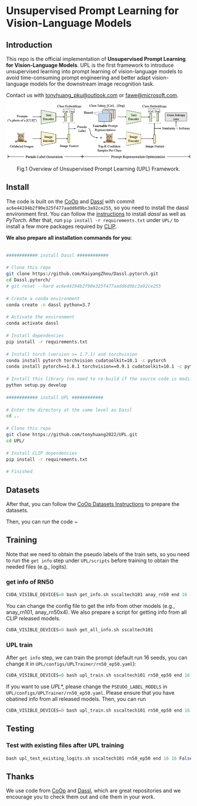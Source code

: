 
# Unsupervised Prompt Learning for Vision-Language Models


## Introduction

This repo is the official implementation of **Unsupervised Prompt Learning for Vision-Language Models**. UPL is the first framework to introduce unsupervised learning into prompt learning of vision-language models to avoid time-consuming prompt engineering and better adapt vision-language models for the downstream image recognition task.

Contact us with tonyhuang_pku@outlook.com or fawe@microsoft.com.


<center>
<img src="./figures/overview.png">

Fig.1 Overview of Unsupervised Prompt Learning (UPL) Framework.
</center>

## Install

The code is built on the [CoOp](https://github.com/KaiyangZhou/CoOp) and [Dassl](https://github.com/KaiyangZhou/Dassl.pytorch) with commit `ac6e44194b2f90e325f477aadd6d9bc3a92ce255`, so you need to install the dassl environment first. You can follow the [instructions](https://github.com/KaiyangZhou/Dassl.pytorch#installation) to install *dassl* as well as *PyTorch*. After that, run `pip install -r requirements.txt` under `UPL/` to install a few more packages required by [CLIP](https://github.com/openai/CLIP).

**We also prepare all installation commands for you**:

```bash

############ install Dassl ############

# Clone this repo
git clone https://github.com/KaiyangZhou/Dassl.pytorch.git
cd Dassl.pytorch/
# git reset --hard ac6e44194b2f90e325f477aadd6d9bc3a92ce255

# Create a conda environment
conda create -n dassl python=3.7

# Activate the environment
conda activate dassl

# Install dependencies
pip install -r requirements.txt

# Install torch (version >= 1.7.1) and torchvision
conda install pytorch torchvision cudatoolkit=10.1 -c pytorch
conda install pytorch==1.8.1 torchvision==0.9.1 cudatoolkit=10.1 -c pytorch

# Install this library (no need to re-build if the source code is modified)
python setup.py develop

############ install UPL ############

# Enter the directory at the same level as Dassl
cd ..

# Clone this repo
git clone https://github.com/tonyhuang2022/UPL.git
cd UPL/

# Install CLIP dependencies
pip install -r requirements.txt

# Finished
```


## Datasets

After that, you can follow the [CoOp Datasets Instructions](https://github.com/KaiyangZhou/CoOp/blob/main/DATASETS.md) to prepare the datasets. 

Then, you can run the code ~

## Training

Note that we need to obtain the pseudo labels of the train sets, so you need to run the `get info` step under `UPL/scripts` before training to obtain the needed files (e.g., logits).

### get info of RN50


```python
CUDA_VISIBLE_DEVICES=0 bash get_info.sh sscaltech101 anay_rn50 end 16 -1 False
```

You can change the config file to get the info from other models (e.g., anay_rn101, anay_rn50x4). We also prepare a script for getting info from all CLIP released models.

```python
CUDA_VISIBLE_DEVICES=0 bash get_all_info.sh sscaltech101
```



### UPL train 

After `get info` step, we can train the prompt (default run 16 seeds, you can change it in `UPL/configs/UPLTrainer/rn50_ep50.yaml`):

```python
CUDA_VISIBLE_DEVICES=0 bash upl_train.sh sscaltech101 rn50_ep50 end 16 16 False True rn50_random_init
```

If you want to use *UPL**, please change the `PSEUDO_LABEL_MODELS` in  `UPL/configs/UPLTrainer/rn50_ep50.yaml`. Please ensure that you have obatined info from all released models. Then, you can run

```python
CUDA_VISIBLE_DEVICES=0 bash upl_train.sh sscaltech101 rn50_ep50 end 16 16 False True multiple_models_random_init
```


## Testing

### Test with existing files after UPL training

```python
bash upl_test_existing_logits.sh sscaltech101 rn50_ep50 end 16 16 False True
```

## Thanks

We use code from [CoOp](https://github.com/KaiyangZhou/CoOp) and [Dassl](https://github.com/KaiyangZhou/Dassl.pytorch), which are great repositories and we encourage you to check them out and cite them in your work.